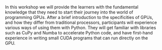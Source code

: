 In this workshop we will provide the learners with the fundamental knowledge that they need to start their journey into the world of programming GPUs. After a brief introduction to the specificities of GPUs, and how they differ from traditional processors, participants will experience various ways of using them with Python. They will get familiar with libraries such as CuPy and Numba to accelerate Python code, and have first-hand experience in writing small CUDA programs that can run directly on the GPU.
